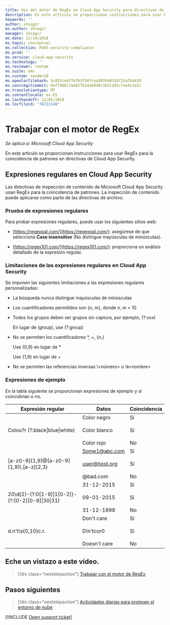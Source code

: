 ```yaml
---
title: Uso del motor de RegEx en Cloud App Security para directivas de inspección de contenido
description: En este artículo se proporcionan instrucciones para usar RegEx para la coincidencia de patrones en directivas de Cloud App Security.
keywords: ''
author: shsagir
ms.author: shsagir
manager: shsagir
ms.date: 12/14/2018
ms.topic: conceptual
ms.collection: M365-security-compliance
ms.prod: ''
ms.service: cloud-app-security
ms.technology: ''
ms.reviewer: reutam
ms.suite: ems
ms.custom: seodec18
ms.openlocfilehash: 5c055cebf7bf63f50fcea997648316f25a7b4429
ms.sourcegitcommit: 6eff466c7a6817b14a60d8c3b2c201c7ae4c2e2c
ms.translationtype: MT
ms.contentlocale: es-ES
ms.lasthandoff: 12/05/2019
ms.locfileid: "74721148"
---
```

# <a name="working-with-the-regex-engine"></a>Trabajar con el motor de RegEx

*Se aplica a: Microsoft Cloud App Security*

En este artículo se proporcionan instrucciones para usar RegEx para la coincidencia de patrones en directivas de Cloud App Security.

## <a name="regular-expressions-in-cloud-app-security"></a>Expresiones regulares en Cloud App Security

Las directivas de inspección de contenido de Microsoft Cloud App Security usan RegEx para la coincidencia de patrones. La inspección de contenido puede aplicarse como parte de las directivas de archivo.

### <a name="testing-regular-expressions"></a>Prueba de expresiones regulares

Para probar expresiones regulares, puede usar los siguientes sitios web:

- [https://regexpal.com/](https://regexpal.com/): asegúrese de que selecciona **Case insensitive** (No distingue mayúsculas de minúsculas).

- [https://regex101.com/](https://regex101.com/): proporciona un análisis detallado de la expresión regular.

### <a name="limitations-of-regular-expressions-in-cloud-app-security"></a>Limitaciones de las expresiones regulares en Cloud App Security

Se imponen las siguientes limitaciones a las expresiones regulares personalizadas:

- La búsqueda nunca distingue mayúsculas de minúsculas

- Los cuantificadores permitidos son {n, m}, donde n, m < 10

- Todos los grupos deben ser grupos sin captura, por ejemplo, (?:xxx)

    En lugar de (group), use (?:group)

- No se permiten los cuantificadores *, +, {n,}

    Use {0,9} en lugar de *

    Use {1,9} en lugar de +

- No se permiten las referencias inversas \\<número\> o \k\<nombre>

### <a name="example-expressions"></a>Expresiones de ejemplo

En la tabla siguiente se proporcionan expresiones de ejemplo y si coincidirían o no.

|              Expresión regular              |                     Datos                     |      Coincidencia      |
|---------------------------------------------------------------|---------------------------------------------------------------|------------------------------------|
|            Colou?r (?:black&#124;blue&#124;white)             |   Color negro<br /><br /> Color blanco<br /><br /> Color rojo   | Sí<br /><br /> Sí<br /><br /> No |
|           [a-z0-9]{1,9}@[a-z0-9]{1,9}\\.[a-z]{2,3}            | Some1@abc.com<br /><br /> user@host.org<br /><br /> @bad.com  | Sí<br /><br /> Sí<br /><br /> No |
| 20\d{2}-(?:0[1-9]&#124;1[0-2])-(?:[0-2][0-9]&#124;30&#124;31) |   31-12-2015<br /><br /> 09-01-2015<br /><br /> 31-12-1999    | Sí<br /><br /> Sí<br /><br /> No |
|                       d.n't\s{0,10}c.r.                       | Don't care<br /><br /> D!n'tcor0<br /><br /> Doesn't care | Sí<br /><br /> Sí<br /><br /> No |

## <a name="check-out-this-video"></a>Eche un vistazo a este vídeo.

> [!div class="nextstepaction"]
> [Trabajar con el motor de RegEx](https://channel9.msdn.com/Shows/Microsoft-Security/Microsoft-Cloud-App-Security-Working-with-the-Regex-Engine)

## <a name="next-steps"></a>Pasos siguientes

> [!div class="nextstepaction"]
> [Actividades diarias para proteger el entorno de nube](daily-activities-to-protect-your-cloud-environment.md)

[!INCLUDE [Open support ticket](includes/support.md)]
